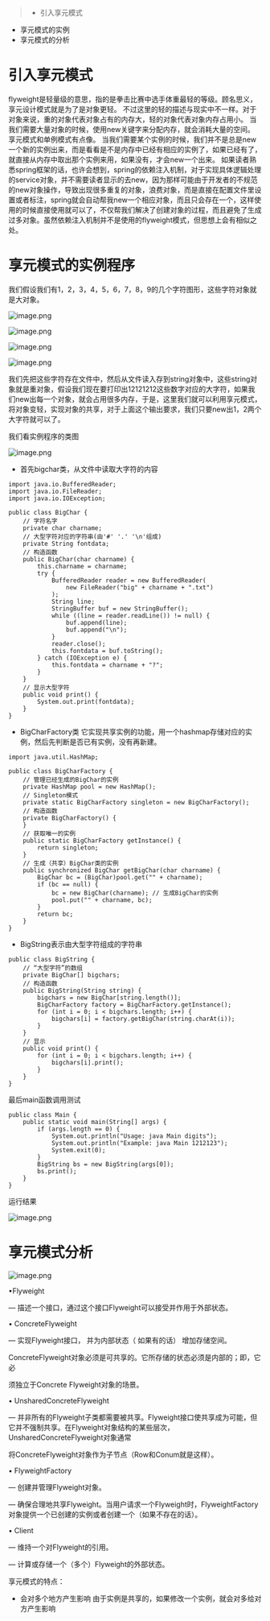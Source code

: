 > * 引入享元模式
* 享元模式的实例
* 享元模式的分析

# 引入享元模式
flyweight是轻量级的意思，指的是拳击比赛中选手体重最轻的等级。顾名思义，享元设计模式就是为了是对象更轻。
不过这里的轻的描述与现实中不一样。对于对象来说，重的对象代表对象占有的内存大，轻的对象代表对象内存占用小。
当我们需要大量对象的时候，使用new关键字来分配内存，就会消耗大量的空间。
享元模式和单例模式有点像。
当我们需要某个实例的时候，我们并不是总是new一个新的实例出来，而是看看是不是内存中已经有相应的实例了，如果已经有了，就直接从内存中取出那个实例来用，如果没有，才会new一个出来。
如果读者熟悉spring框架的话，也许会想到，spring的依赖注入机制，对于实现具体逻辑处理的service对象，并不需要读者显示的去new，因为那样可能由于开发者的不规范的new对象操作，导致出现很多重复的对象，浪费对象，而是直接在配置文件里设置或者标注，spring就会自动帮我new一个相应对象，而且只会存在一个，这样使用的时候直接使用就可以了，不仅帮我们解决了创建对象的过程，而且避免了生成过多对象。虽然依赖注入机制并不是使用的flyweight模式，但思想上会有相似之处。

# 享元模式的实例程序
我们假设我们有1，2，3，4，5，6，7，8，9的几个字符图形，这些字符对象就是大对象。

![image.png](http://upload-images.jianshu.io/upload_images/1234352-6af024c321c9a704.png?imageMogr2/auto-orient/strip%7CimageView2/2/w/1240)


![image.png](http://upload-images.jianshu.io/upload_images/1234352-79c61899ee70a27a.png?imageMogr2/auto-orient/strip%7CimageView2/2/w/1240)


![image.png](http://upload-images.jianshu.io/upload_images/1234352-a21b61b310742d7a.png?imageMogr2/auto-orient/strip%7CimageView2/2/w/1240)


![image.png](http://upload-images.jianshu.io/upload_images/1234352-ff7464ca0bde9d02.png?imageMogr2/auto-orient/strip%7CimageView2/2/w/1240)

我们先把这些字符存在文件中，然后从文件读入存到string对象中，这些string对象就是重对象，假设我们现在要打印出12121212这些数字对应的大字符，如果我们new出每一个对象，就会占用很多内存，于是，这里我们就可以利用享元模式，将对象变轻，实现对象的共享，对于上面这个输出要求，我们只要new出1，2两个大字符就可以了。

我们看实例程序的类图

![image.png](http://upload-images.jianshu.io/upload_images/1234352-428c5f0acdf6507b.png?imageMogr2/auto-orient/strip%7CimageView2/2/w/1240)

* 首先bigchar类，从文件中读取大字符的内容

```
import java.io.BufferedReader;
import java.io.FileReader;
import java.io.IOException;

public class BigChar {
    // 字符名字
    private char charname;
    // 大型字符对应的字符串(由'#' '.' '\n'组成)
    private String fontdata;
    // 构造函数
    public BigChar(char charname) {
        this.charname = charname;
        try {
            BufferedReader reader = new BufferedReader(
                new FileReader("big" + charname + ".txt")
            );
            String line;
            StringBuffer buf = new StringBuffer();
            while ((line = reader.readLine()) != null) {
                buf.append(line);
                buf.append("\n");
            }
            reader.close();
            this.fontdata = buf.toString();
        } catch (IOException e) {
            this.fontdata = charname + "?";
        }
    }
    // 显示大型字符
    public void print() {
        System.out.print(fontdata);
    }
}
```

* BigCharFactory类
它实现共享实例的功能，用一个hashmap存储对应的实例，然后先判断是否已有实例，没有再新建。

```
import java.util.HashMap;

public class BigCharFactory {
    // 管理已经生成的BigChar的实例
    private HashMap pool = new HashMap();
    // Singleton模式
    private static BigCharFactory singleton = new BigCharFactory();
    // 构造函数
    private BigCharFactory() {
    }
    // 获取唯一的实例
    public static BigCharFactory getInstance() {
        return singleton;
    }
    // 生成（共享）BigChar类的实例
    public synchronized BigChar getBigChar(char charname) {
        BigChar bc = (BigChar)pool.get("" + charname);
        if (bc == null) {
            bc = new BigChar(charname); // 生成BigChar的实例
            pool.put("" + charname, bc);
        }
        return bc;
    }
}
```

* BigString表示由大型字符组成的字符串

```
public class BigString {
    // “大型字符”的数组
    private BigChar[] bigchars;
    // 构造函数
    public BigString(String string) {
        bigchars = new BigChar[string.length()];
        BigCharFactory factory = BigCharFactory.getInstance();
        for (int i = 0; i < bigchars.length; i++) {
            bigchars[i] = factory.getBigChar(string.charAt(i));
        }
    }
    // 显示
    public void print() {
        for (int i = 0; i < bigchars.length; i++) {
            bigchars[i].print();
        }
    }
}

```

最后main函数调用测试

```
public class Main {
    public static void main(String[] args) {
        if (args.length == 0) {
            System.out.println("Usage: java Main digits");
            System.out.println("Example: java Main 1212123");
            System.exit(0);
        }
        BigString bs = new BigString(args[0]);
        bs.print();
    }
}
```

运行结果

![image.png](http://upload-images.jianshu.io/upload_images/1234352-6d0d0e6e8dd0d966.png?imageMogr2/auto-orient/strip%7CimageView2/2/w/1240)

# 享元模式分析

![image.png](http://upload-images.jianshu.io/upload_images/1234352-b5df12d5146cbb80.png?imageMogr2/auto-orient/strip%7CimageView2/2/w/1240)

•Flyweight

— 描述一个接口，通过这个接口Flyweight可以接受并作用于外部状态。

• ConcreteFlyweight

— 实现Flyweight接口， 并为内部状态（ 如果有的话） 增加存储空间。

ConcreteFlyweight对象必须是可共享的。它所存储的状态必须是内部的；即，它必

须独立于Concrete Flyweight对象的场景。

• UnsharedConcreteFlyweight

— 并非所有的Flyweight子类都需要被共享。Flyweight接口使共享成为可能，但它并不强制共享。在Flyweight对象结构的某些层次， UnsharedConcreteFlyweight对象通常

将ConcreteFlyweight对象作为子节点（Row和Conum就是这样）。

• FlyweightFactory

— 创建并管理Flyweight对象。

— 确保合理地共享Flyweight。当用户请求一个Flyweight时，FlyweightFactory对象提供一个已创建的实例或者创建一个（如果不存在的话）。

• Client

— 维持一个对Flyweight的引用。

— 计算或存储一个（多个）Flyweight的外部状态。

享元模式的特点：
* 会对多个地方产生影响
由于实例是共享的，如果修改一个实例，就会对多给对方产生影响
